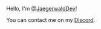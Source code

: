 Hello, I'm [@JaegerwaldDev](https://www.github.com/JaegerwaldDev/)!

You can contact me on my [Discord](https://discordapp.com/users/711944262173982822).
